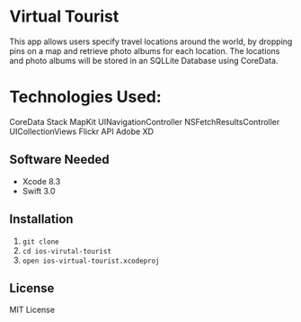 # Virtual Tourist

This app allows users specify travel locations around the world, by dropping pins on a map and retrieve photo albums for each location. The locations and photo albums will be stored in an SQLLite Database using CoreData.

# Technologies Used:

CoreData Stack
MapKit
UINavigationController
NSFetchResultsController
UICollectionViews
Flickr API
Adobe XD


## Software Needed

- Xcode 8.3
- Swift 3.0

## Installation

1. `git clone `
2. `cd ios-virutal-tourist`
3. `open ios-virtual-tourist.xcodeproj`

## License
MIT License

